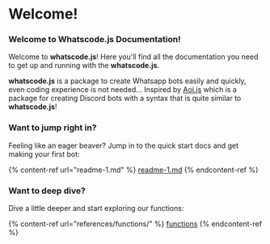 # Welcome!

### Welcome to Whatscode.js Documentation!

Welcome to **whatscode.js**! Here you'll find all the documentation you need to get up and running with the **whatscode.js**.

**whatscode.js** is a package to create Whatsapp bots easily and quickly, even coding experience is not needed... Inspired by [Aoi.js](https://npmjs.com/aoi.js) which is a package for creating Discord bots with a syntax that is quite similar to **whatscode.js**!

### Want to jump right in?

Feeling like an eager beaver? Jump in to the quick start docs and get making your first bot:

{% content-ref url="readme-1.md" %}
[readme-1.md](readme-1.md)
{% endcontent-ref %}

### Want to deep dive?

Dive a little deeper and start exploring our functions:

{% content-ref url="references/functions/" %}
[functions](references/functions/)
{% endcontent-ref %}
